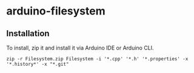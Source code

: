 # arduino-filesystem

## Installation

To install, zip it and install it via Arduino IDE or Arduino CLI.

`zip -r Filesystem.zip Filesystem -i '*.cpp' '*.h' '*.properties' -x '*.history*' -x "*.git"`
